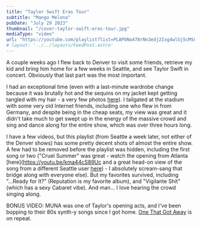 ```yaml
---
title: "Taylor Swift Eras Tour"
subtitle: "Mango Melona"
pubDate: "July 29 2023"
thumbnail: "/cover-taylor-swift-eras-tour.jpg"
mediaType: "video"
url: "https://youtube.com/playlist?list=PLAPONo478rNn3edj2Ixg4wlGj5cMS8L8h"
# layout: '../../layouts/FeedPost.astro'
---
```

A couple weeks ago I flew back to Denver to visit some friends, retrieve my kid and bring him home for a few weeks in Seattle, and see Taylor Swift in concert. Obviously that last part was the most important. 

I had an exceptional time (even with a last-minute wardrobe change because it was brutally hot and the sequins on my jacket kept getting tangled with my hair - a very few photos [here](https://www.instagram.com/p/CutWWmDMIuS/?utm_source=ig_web_copy_link&igshid=MzRlODBiNWFlZA==)). I tailgated at the stadium with some very old Internet friends, including one who flew in from Germany, and despite being in the cheap seats, my view was great and it didn't take much to get swept up in the energy of the massive crowd and sing and dance along for the entire show, which was over three hours long. 

I have a few videos, but this playlist (from Seattle a week later, not either of the Denver shows) has some pretty decent shots of almost the entire show. A few had to be removed before the playlist was hidden, including the first song or two ("Cruel Summer" was great - watch the opening from Atlanta [here](https://youtu.be/kma44cS89Uc and a great head-on view of the song from a different Seattle user [here](https://youtu.be/n0W55X80udY)) - I absolutely scream-sang that bridge along with everyone else). But my favorites survived, including "...Ready for It?" (Reputation is my favorite album), and "Vigilante Shit" (which has a sexy Cabaret vibe). And man... I love hearing the crowd singing along. 

BONUS VIDEO: MUNA was one of Taylor's opening acts, and I've been bopping to their 80s synth-y songs since I got home. [One That Got Away](https://www.youtube.com/watch?v=-auMY71v5cs) is on repeat. 